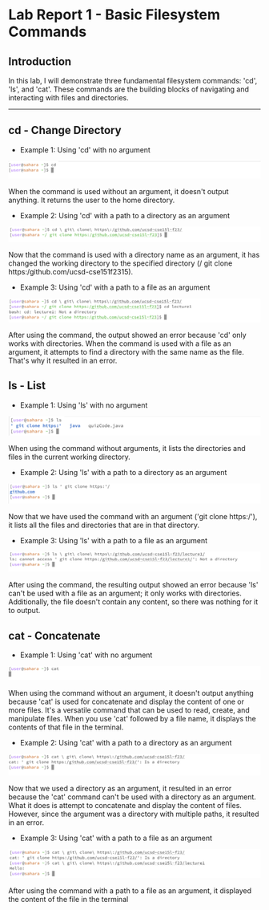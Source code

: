# Lab Report 1 - Basic Filesystem Commands
## Introduction 

In this lab, I will demonstrate three fundamental filesystem commands: 'cd', 'ls', and 'cat'. These commands are the building blocks of navigating and interacting with files and directories. 

---

## cd - Change Directory 

- Example 1: Using 'cd' with no argument
  
![image](cd1-.png) 

When the command is used without an argument, it doesn't output anything. It returns the user to the home directory. 

- Example 2: Using 'cd' with a path to a directory as an argument

![image](cd2-.png) 

Now that the command is used with a directory name as an argument, it has changed the working directory to the specified directory (/ git clone https:/github.com/ucsd-cse151f2315).

- Example 3: Using 'cd' with a path to a file as an argument

![image](cd3-.png) 

After using the command, the output showed an error because 'cd' only works with directories. When the command is used with a file as an argument, it attempts to find a directory with the same name as the file. That's why it resulted in an error.

## ls - List 

- Example 1: Using 'ls' with no argument

![image](ls1-.png)

When using the command without arguments, it lists the directories and files in the current working directory.

- Example 2: Using 'ls' with a path to a directory as an argument

![image](ls2.png)

Now that we have used the command with an argument ('git clone https:/'), it lists all the files and directories that are in that directory.

- Example 3: Using 'ls' with a path to a file as an argument

![image](ls3-.png)

After using the command, the resulting output showed an error because 'ls' can't be used with a file as an argument; it only works with directories. Additionally, the file doesn't contain any content, so there was nothing for it to output.

## cat - Concatenate

- Example 1: Using 'cat' with no argument

![image](cat1.png)

When using the command without an argument, it doesn't output anything because 'cat' is used for concatenate and display the content of one or more files. It's a versatile command that can be used to read, create, and manipulate files. When you use 'cat' followed by a file name, it displays the contents of that file in the terminal.

- Example 2: Using 'cat' with a path to a directory as an argument

![image](cat2.png)

Now that we used a directory as an argument, it resulted in an error because the 'cat' command can't be used with a directory as an argument. What it does is attempt to concatenate and display the content of files. However, since the argument was a directory with multiple paths, it resulted in an error. 

- Example 3: Using 'cat' with a path to a file as an argument

![image](cat3.png)

After using the command with a path to a file as an argument, it displayed the content of the file in the terminal 
